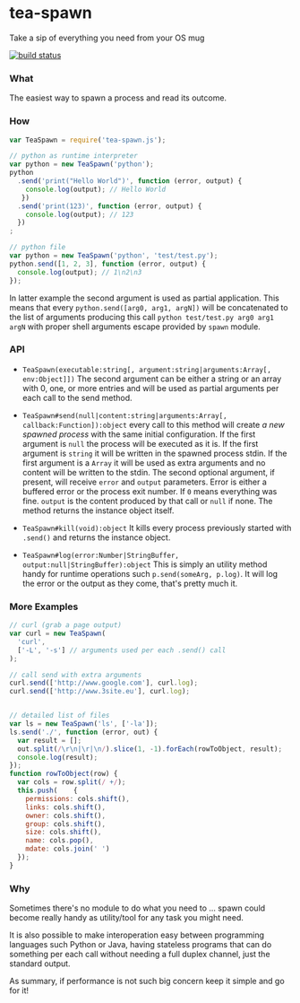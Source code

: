 tea-spawn
=========
Take a sip of everything you need from your OS mug

[![build status](https://secure.travis-ci.org/WebReflection/tea-spawn.png)](http://travis-ci.org/WebReflection/tea-spawn)

### What

The easiest way to spawn a process and read its outcome.

### How

```javascript
var TeaSpawn = require('tea-spawn.js');

// python as runtime interpreter
var python = new TeaSpawn('python');
python
  .send('print("Hello World")', function (error, output) {
    console.log(output); // Hello World
   })
  .send('print(123)', function (error, output) {
    console.log(output); // 123
  })
;

// python file
var python = new TeaSpawn('python', 'test/test.py');
python.send([1, 2, 3], function (error, output) {
  console.log(output); // 1\n2\n3
});
```
In latter example the second argument is used as partial application.
This means that every `python.send([arg0, arg1, argN])` will be concatenated to the list of arguments producing this call `python test/test.py arg0 arg1 argN` with proper shell arguments escape provided by `spawn` module.

### API

  * `TeaSpawn(executable:string[, argument:string|arguments:Array[, env:Object]])`
    The second argument can be either a string or an array with 0, one, or more entries and will be used as partial arguments per each call to the send method.
  
  * `TeaSpawn#send(null|content:string|arguments:Array[, callback:Function]):object`
    every call to this method will create *a new spawned process* with the same initial configuration.
    If the first argument is `null` the process will be executed as it is.
    If the first argument is `string` it will be written in the spawned process stdin.
    If the first argument is a `Array` it will be used as extra arguments and no content will be written to the stdin.
    The second optional argument, if present, will receive `error` and `output` parameters. Error is either a buffered error or the process exit number. If `0` means everything was fine. `output` is the content produced by that call or `null` if none.
    The method returns the instance object itself.
  
  * `TeaSpawn#kill(void):object`
    It kills every process previously started with `.send()` and returns the instance object.
  
  * `TeaSpawn#log(error:Number|StringBuffer, output:null|StringBuffer):object`
    This is simply an utility method handy for runtime operations such `p.send(someArg, p.log)`.
    It will log the error or the output as they come, that's pretty much it.

### More Examples

```javascript
// curl (grab a page output)
var curl = new TeaSpawn(
  'curl',
  ['-L', '-s'] // arguments used per each .send() call
);

// call send with extra arguments
curl.send(['http://www.google.com'], curl.log);
curl.send(['http://www.3site.eu'], curl.log);


// detailed list of files
var ls = new TeaSpawn('ls', ['-la']);
ls.send('./', function (error, out) {
  var result = [];
  out.split(/\r\n|\r|\n/).slice(1, -1).forEach(rowToObject, result);
  console.log(result);
});
function rowToObject(row) {
  var cols = row.split(/ +/);
  this.push(    {
    permissions: cols.shift(),
    links: cols.shift(),
    owner: cols.shift(),
    group: cols.shift(),
    size: cols.shift(),
    name: cols.pop(),
    mdate: cols.join(' ')
  });
}

```

### Why
Sometimes there's no module to do what you need to ... spawn could become really handy as utility/tool for any task you might need.

It is also possible to make interoperation easy between programming languages such Python or Java, having stateless programs that can do something per each call without needing a full duplex channel, just the standard output.

As summary, if performance is not such big concern keep it simple and go for it!